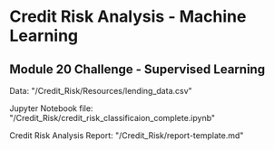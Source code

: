 # Credit Risk Analysis - Machine Learning

## Module 20 Challenge - Supervised Learning
Data: "/Credit_Risk/Resources/lending_data.csv"

Jupyter Notebook file: "/Credit_Risk/credit_risk_classificaion_complete.ipynb"

Credit Risk Analysis Report: "/Credit_Risk/report-template.md"